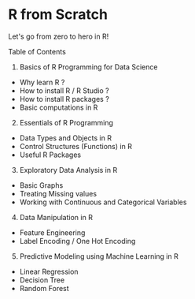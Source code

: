 # R from Scratch

Let's go from zero to hero in R!

Table of Contents
1. Basics of R Programming for Data Science
  - Why learn R ?
  - How to install R / R Studio ?
  - How to install R packages ?
  - Basic computations in R
2. Essentials of R Programming
  - Data Types and Objects in R
  - Control Structures (Functions) in R
  - Useful R Packages
3. Exploratory Data Analysis in R
  - Basic Graphs
  - Treating Missing values
  - Working with Continuous and Categorical Variables
4. Data Manipulation in R
  - Feature Engineering
  - Label Encoding / One Hot Encoding
5. Predictive Modeling using Machine Learning in R
  - Linear Regression
  - Decision Tree
  - Random Forest

